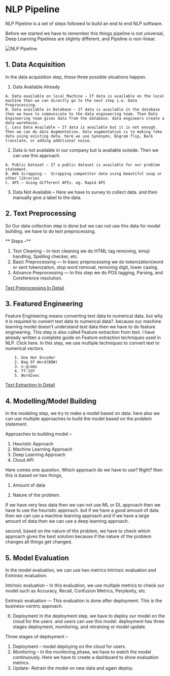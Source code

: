 # NLP Pipeline
NLP Pipeline is a set of steps followed to build an end to end NLP software.

Before we started we have to remember this things pipeline is not universal, Deep Learning Pipelines are slightly different, and Pipeline is non-linear.

![NLP Pipeline](https://miro.medium.com/max/944/1*dWY7adQ62NDn_w_sc4lAKw.png)

## 1. Data Acquisition
In the data acquisition step, these three possible situations happen.
  1. Data Available Already
  
    A. Data available on local Machine – If data is available on the local machine then we can directly go to the next step i.e. Data Preprocessing.
    B. Data available in Database – If data is available in the database then we have to communicate to the data engineering team. Then Data Engineering team gives data from the database. data engineers create a data warehouse.
    C. Less Data Available – If data is available but it is not enough. Then we can do data Augmentation. Data augmentation is to making fake data using existing data. here we use Synonyms, Bigram flip, Back translate, or adding additional noise.

  2. Data is not available in our company but is available outside. Then we can use this approach.
  
    A. Public Dataset – If a public dataset is available for our problem statement.
    B. Web Scrapping –  Scrapping competitor data using beautiful soup or other libraries
    C. API – Using different APIs. eg. Rapid API
    
  3. Data Not Available – Here we have to survey to collect data. and then manually give a label to the data.

## 2. Text Preprocessing
So Our data collection step is done but we can not use this data for model building. we have to do text preprocessing.

** Steps –**
1. Text Cleaning – In-text cleaning we do HTML tag removing, emoji handling, Spelling checker, etc.
2. Basic Preprocessing — In basic preprocessing we do tokenization(word or sent tokenization, stop word removal, removing digit, lower casing.
3. Advance Preprocessing — In this step we do POS tagging, Parsing, and Coreference resolution.

[Text Preprocessing In Detail](https://github.com/sharmatriloknath/NLP-Pipeline/blob/main/TextPreprocessing.md)

## 3. Featured Engineering
Feature Engineering means converting text data to numerical data. but why it is required to convert text data to numerical data?. because our machine learning model doesn’t understand text data then we have to do feature engineering. This step is also called Feature extraction from text. I have already written a complete guide on Feature extraction techniques used in NLP. Click here.
In this step, we use multiple techniques to convert text to numerical vectors.

        1. One Hot Encoder
        2. Bag Of Word(BOW)
        3. n-grams
        4. Tf-Idf
        5. Word2vec
        
   [Text Extraction In Detail](https://github.com/sharmatriloknath/NLP-Pipeline/blob/main/FeatureExtraction.md)
   
## 4. Modelling/Model Building
In the modeling step, we try to make a model based on data. here also we can use multiple approaches to build the model based on the problem statement.

Approaches to building model –
1. Heuristic Approach
2. Machine Learning Approach
3. Deep Learning Approach
4. Cloud API

Here comes one question, Which approach do we have to use? Right? then this is based on two things,

1. Amount of data

2. Nature of the problem.

If we have very less data then we can not use ML or DL approach then we have to use the heuristic approach. but if we have a good amount of data then we can use a machine learning approach and if we have a large amount of data then we can use a deep learning approach.

second, based on the nature of the problem, we have to check which approach gives the best solution because if the nature of the problem changes all things get changed.

## 5. Model Evaluation
In the model evaluation, we can use two metrics Intrinsic evaluation and Extrinsic evaluation.

Intrinsic evaluation – In this evaluation, we use multiple metrics to check our model such as Accuracy, Recall, Confusion Metrics, Perplexity, etc.

Extrinsic evaluation — This evaluation is done after deployment. This is the business-centric approach.

6. Deployment
In the deployment step, we have to deploy our model on the cloud for the users. and users can use this model. deployment has three stages deployment, monitoring, and retraining or model update.

Three stages of deployment –
1. Deployment – model deploying on the cloud for users.
2. Monitoring – In the monitoring phase, we have to watch the model continuously. Here we have to create a dashboard to show evaluation metrics.
3. Update- Retrain the model on new data and again deploy.
